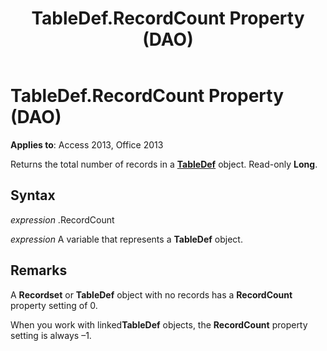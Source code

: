 ﻿---
title: TableDef.RecordCount Property (DAO)
TOCTitle: RecordCount Property
ms:assetid: f8804244-0134-fc1f-1f5f-4971afe17974
ms:mtpsurl: https://msdn.microsoft.com/library/Ff836946(v=office.15)
ms:contentKeyID: 48548783
ms.date: 09/18/2015
mtps_version: v=office.15
---

# TableDef.RecordCount Property (DAO)


**Applies to**: Access 2013, Office 2013

Returns the total number of records in a **[TableDef](tabledef-object-dao.md)** object. Read-only **Long**.

## Syntax

*expression* .RecordCount

*expression* A variable that represents a **TableDef** object.

## Remarks

A **Recordset** or **TableDef** object with no records has a **RecordCount** property setting of 0.

When you work with linked**TableDef** objects, the **RecordCount** property setting is always –1.

